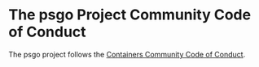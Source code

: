 # The psgo Project Community Code of Conduct

The psgo project follows the [Containers Community Code of Conduct](https://github.com/containers/common/blob/master/CODE-OF-CONDUCT.md).
